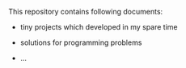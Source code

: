 This repository contains following documents:

- tiny projects which developed in my spare time

- solutions for programming problems

- ...
